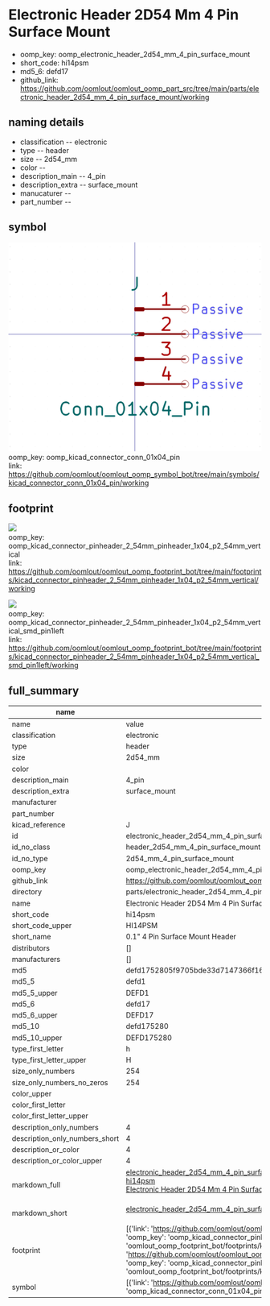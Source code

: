 # Electronic Header 2D54 Mm 4 Pin Surface Mount

  
* oomp_key: oomp_electronic_header_2d54_mm_4_pin_surface_mount 
* short_code: hi14psm
* md5_6: defd17  
* github_link: https://github.com/oomlout/oomlout_oomp_part_src/tree/main/parts/electronic_header_2d54_mm_4_pin_surface_mount/working  
## naming details
* classification -- electronic
* type -- header
* size -- 2d54_mm
* color -- 
* description_main -- 4_pin
* description_extra -- surface_mount
* manucaturer -- 
* part_number -- 



## symbol

![](symbol/0/working/working_600.png)  
oomp_key: oomp_kicad_connector_conn_01x04_pin  
link: https://github.com/oomlout/oomlout_oomp_symbol_bot/tree/main/symbols/kicad_connector_conn_01x04_pin/working  

## footprint

![](footprint/0/working/working_600.png)  
oomp_key: oomp_kicad_connector_pinheader_2_54mm_pinheader_1x04_p2_54mm_vertical  
link: https://github.com/oomlout/oomlout_oomp_footprint_bot/tree/main/footprints/kicad_connector_pinheader_2_54mm_pinheader_1x04_p2_54mm_vertical/working  

![](footprint/0/working/working_600.png)  
oomp_key: oomp_kicad_connector_pinheader_2_54mm_pinheader_1x04_p2_54mm_vertical_smd_pin1left  
link: https://github.com/oomlout/oomlout_oomp_footprint_bot/tree/main/footprints/kicad_connector_pinheader_2_54mm_pinheader_1x04_p2_54mm_vertical_smd_pin1left/working  

## full_summary
| name | value | 
| --- | --- | 
| name | value | 
| classification | electronic | 
| type | header | 
| size | 2d54_mm | 
| color |  | 
| description_main | 4_pin | 
| description_extra | surface_mount | 
| manufacturer |  | 
| part_number |  | 
| kicad_reference | J | 
| id | electronic_header_2d54_mm_4_pin_surface_mount | 
| id_no_class | header_2d54_mm_4_pin_surface_mount | 
| id_no_type | 2d54_mm_4_pin_surface_mount | 
| oomp_key | oomp_electronic_header_2d54_mm_4_pin_surface_mount | 
| github_link | https://github.com/oomlout/oomlout_oomp_part_src/tree/main/parts/electronic_header_2d54_mm_4_pin_surface_mount/working | 
| directory | parts/electronic_header_2d54_mm_4_pin_surface_mount | 
| name | Electronic Header 2D54 Mm 4 Pin Surface Mount | 
| short_code | hi14psm | 
| short_code_upper | HI14PSM | 
| short_name | 0.1" 4 Pin Surface Mount Header | 
| distributors | [] | 
| manufacturers | [] | 
| md5 | defd1752805f9705bde33d7147366f16 | 
| md5_5 | defd1 | 
| md5_5_upper | DEFD1 | 
| md5_6 | defd17 | 
| md5_6_upper | DEFD17 | 
| md5_10 | defd175280 | 
| md5_10_upper | DEFD175280 | 
| type_first_letter | h | 
| type_first_letter_upper | H | 
| size_only_numbers | 254 | 
| size_only_numbers_no_zeros | 254 | 
| color_upper |  | 
| color_first_letter |  | 
| color_first_letter_upper |  | 
| description_only_numbers | 4 | 
| description_only_numbers_short | 4 | 
| description_or_color | 4 | 
| description_or_color_upper | 4 | 
| markdown_full | [electronic_header_2d54_mm_4_pin_surface_mount](https://github.com/oomlout/oomlout_oomp_part_src/tree/main/parts/electronic_header_2d54_mm_4_pin_surface_mount/working)<br>[hi14psm](https://github.com/oomlout/oomlout_oomp_part_src/tree/main/parts/electronic_header_2d54_mm_4_pin_surface_mount/working)<br>[Electronic Header 2D54 Mm 4 Pin Surface Mount](https://github.com/oomlout/oomlout_oomp_part_src/tree/main/parts/electronic_header_2d54_mm_4_pin_surface_mount/working)<br><br> | 
| markdown_short | [electronic_header_2d54_mm_4_pin_surface_mount](https://github.com/oomlout/oomlout_oomp_part_src/tree/main/parts/electronic_header_2d54_mm_4_pin_surface_mount/working)<br><br> | 
| footprint | [{'link': 'https://github.com/oomlout/oomlout_oomp_footprint_bot/tree/main/foootprntss/kicad_connector_pinheader_2_54mm_pinheader_1x04_p2_54mm_vertical', 'oomp_key': 'oomp_kicad_connector_pinheader_2_54mm_pinheader_1x04_p2_54mm_vertical', 'directory': 'oomlout_oomp_footprint_bot/footprints/kicad_connector_pinheader_2_54mm_pinheader_1x04_p2_54mm_vertical//working/working.kicad_mod'}, {'link': 'https://github.com/oomlout/oomlout_oomp_footprint_bot/tree/main/foootprntss/kicad_connector_pinheader_2_54mm_pinheader_1x04_p2_54mm_vertical_smd_pin1left', 'oomp_key': 'oomp_kicad_connector_pinheader_2_54mm_pinheader_1x04_p2_54mm_vertical_smd_pin1left', 'directory': 'oomlout_oomp_footprint_bot/footprints/kicad_connector_pinheader_2_54mm_pinheader_1x04_p2_54mm_vertical_smd_pin1left//working/working.kicad_mod'}] | 
| symbol | [{'link': 'https://github.com/oomlout/oomlout_oomp_symbol_bot/tree/main/symbols/kicad_connector_conn_01x04_pin', 'oomp_key': 'oomp_kicad_connector_conn_01x04_pin', 'directory': 'oomlout_oomp_symbol_bot/symbols/kicad_connector_conn_01x04_pin//working/working.kicad_sym'}] | 
